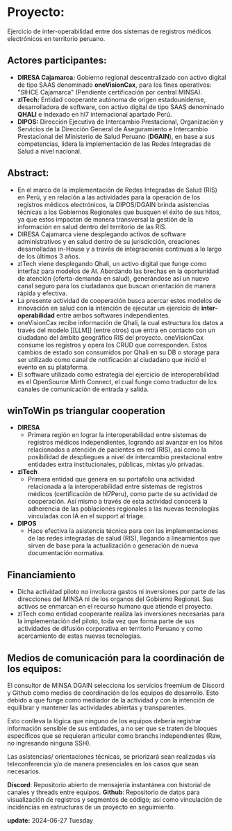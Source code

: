 # Proyecto: 
Ejercicio de inter-operabilidad entre dos sistemas de registros médicos electrónicos en territorio peruano.

## Actores participantes:
* **DIRESA Cajamarca:** Gobierno regional descentralizado con activo digital de tipo SAAS denominado **oneVisionCax**, para los fines operativos: "SIHCE Cajamarca" (Pendiente certificación por central MINSA).
* **zlTech:** Entidad cooperante autónoma de origen estadounidense, desarrolladora de software, con activo digital de tipo SAAS denominado **QHALI** e indexado en hl7 internacional apartado Perú.
* **DIPOS:** Dirección Ejecutiva de Intercambio Prestacional, Organización y Servicios de la Dirección General de Aseguramiento e Intercambio Prestacional del Ministerio de Salud Peruano (**DGAIN**), en base a sus competencias, lidera la implementación de las Redes Integradas de Salud a nivel nacional.

## Abstract:
- En el marco de la implementación de Redes Integradas de Salud (RIS) en Perú, y en relación a las actividades para la operación de los registros médicos electrónicos, la DIPOS/DGAIN brinda asistencias técnicas a los Gobiernos Regionales que busquen el éxito de sus hitos, ya que estos impactan de manera transversal la gestión de la información en salud dentro del territorio de las RIS.
- DIRESA Cajamarca viene desplegando activos de software administrativos y en salud dentro de su jurisdicción, creaciones desarrolladas in-House y a través de integraciones continuas a lo largo de los últimos 3 años.
- zlTech viene desplegando Qhali, un activo digital que funge como interfaz para modelos de AI. Abordando las brechas en la oportunidad de atención (oferta-demanda en salud), generándose así un nuevo canal seguro para los ciudadanos que buscan orientación de manera rápida y efectiva.
- La presente actividad de cooperación busca acercar estos modelos de innovación en salud con la intención de ejecutar un ejercicio de **inter-operabilidad** entre ambos softwares independientes.
- oneVisionCax recibe información de Qhali, la cual estructura los datos a través del modelo [[LLM]] (entre otros) que entra en contacto con un ciudadano del ámbito geográfico RIS del proyecto. oneVisionCax consume los registros y opera los CRUD que corresponden. Estos cambios de estado son consumidos por Qhali en su DB o storage para ser utilizado como canal de notificación al ciudadano que inició el evento en su plataforma.
- El software utilizado como estrategia del ejercicio de interoperabilidad es el OpenSource Mirth Connect, el cual funge como traductor de los canales de comunicación de entrada y salida.

## winToWin ps triangular cooperation
* **DIRESA**
  - Primera región en lograr la interoperabilidad entre sistemas de registros médicos independientes, logrando así avanzar en los hitos relacionados a atención de pacientes en red (RIS), así como la posibilidad de despliegues a nivel de intercambio prestacional entre entidades extra institucionales, públicas, mixtas y/o privadas.
* **zlTech**
  - Primera entidad que genera en su portafolio una actividad relacionada a la interoperabilidad entre sistemas de registros médicos (certificación de hl7Peru), como parte de su actividad de cooperación. Así mismo a través de esta actividad conocerá la adherencia de las poblaciones regionales a las nuevas tecnologías vinculadas con IA en el support al triage.
* **DIPOS**
  - Hace efectiva la asistencia técnica para con las implementaciones de las redes integradas de salud (RIS), llegando a lineamientos que sirven de base para la actualización o generación de nueva documentación normativa.

## Financiamiento
* Dicha actividad piloto no involucra gastos ni inversiones por parte de las direcciones del MINSA ni de los organos del Gobierno Regional. Sus activos se enmarcan en el recurso humano que atiende el proyecto.
* zlTech como entidad cooperante realiza las inversiones necesarias para la implementación del piloto, toda vez que forma parte de sus actividades de difusión corporativa en territorio Peruano y como acercamiento de estas nuevas tecnologías.

## Medios de comunicación para la coordinación de los equipos:

El consultor de MINSA DGAIN selecciona los servicios freemium de Discord y Github como medios de coordinación de los equipos de desarrollo. Esto debido a que funge como mediador de la actividad y con la intención de equilibrar y mantener las actividades abiertas y transparentes.

Esto conlleva la lógica que ninguno de los equipos debería registrar información sensible de sus entidades, a no ser que se traten de bloques específicos que se requieran articular como branchs independientes (Raw, no ingresando ninguna SSH).

Las asistencias/ orientaciones técnicas, se priorizará sean realizadas vía teleconferencia y/o de manera presenciales en los casos que sean necesarios.

**Discord**: Repositorio abierto de mensajería instantánea con historial de canales y threads entre equipos.
**Github**: Repositorio de datos para visualización de registros y segmentos de código; así como vinculación de incidencias en estructuras de un proyecto en seguimiento.

**update:** 2024-06-27 Tuesday
